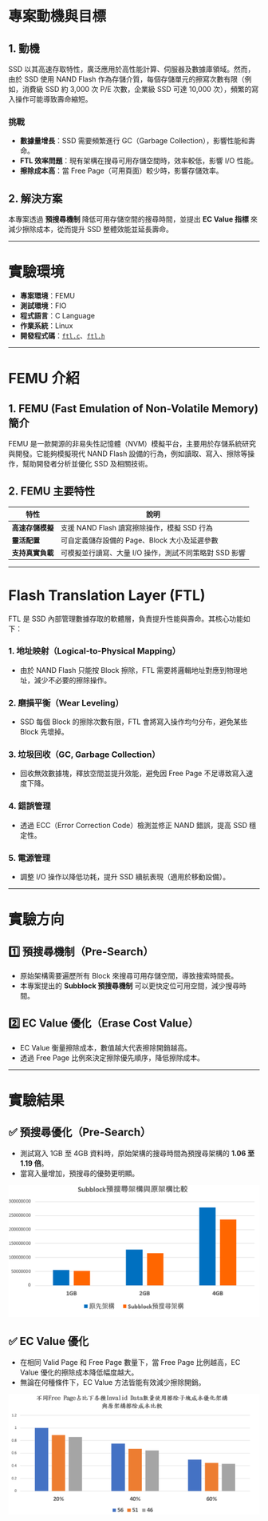 # 專案動機與目標

## 1. 動機
SSD 以其高速存取特性，廣泛應用於高性能計算、伺服器及數據庫領域。然而，由於 SSD 使用 NAND Flash 作為存儲介質，每個存儲單元的擦寫次數有限（例如，消費級 SSD 約 3,000 次 P/E 次數，企業級 SSD 可達 10,000 次），頻繁的寫入操作可能導致壽命縮短。

### 挑戰
- **數據量增長**：SSD 需要頻繁進行 GC（Garbage Collection），影響性能和壽命。
- **FTL 效率問題**：現有架構在搜尋可用存儲空間時，效率較低，影響 I/O 性能。
- **擦除成本高**：當 Free Page（可用頁面）較少時，影響存儲效率。

## 2. 解決方案
本專案透過 **預搜尋機制** 降低可用存儲空間的搜尋時間，並提出 **EC Value 指標** 來減少擦除成本，從而提升 SSD 整體效能並延長壽命。

---

# 實驗環境
- **專案環境**：FEMU
- **測試環境**：FIO
- **程式語言**：C Language
- **作業系統**：Linux
- **開發程式碼**：[`ftl.c`](https://github.com/MarkHsieh0603/ssdSimulation/blob/master/FEMU-master/hw/femu/bbssd/ftl.c)、[`ftl.h`](https://github.com/MarkHsieh0603/ssdSimulation/blob/master/FEMU-master/hw/femu/bbssd/ftl.h)
---

# FEMU 介紹

## 1. FEMU (Fast Emulation of Non-Volatile Memory) 簡介
FEMU 是一款開源的非易失性記憶體（NVM）模擬平台，主要用於存儲系統研究與開發。它能夠模擬現代 NAND Flash 設備的行為，例如讀取、寫入、擦除等操作，幫助開發者分析並優化 SSD 及相關技術。

## 2. FEMU 主要特性
| 特性 | 說明 |
|------|------|
| **高速存儲模擬** | 支援 NAND Flash 讀寫擦除操作，模擬 SSD 行為 |
| **靈活配置** | 可自定義儲存設備的 Page、Block 大小及延遲參數 |
| **支持真實負載** | 可模擬並行讀寫、大量 I/O 操作，測試不同策略對 SSD 影響 |

---

# Flash Translation Layer (FTL)

FTL 是 SSD 內部管理數據存取的軟體層，負責提升性能與壽命。其核心功能如下：

### 1. **地址映射（Logical-to-Physical Mapping）**
- 由於 NAND Flash 只能按 Block 擦除，FTL 需要將邏輯地址對應到物理地址，減少不必要的擦除操作。

### 2. **磨損平衡（Wear Leveling）**
- SSD 每個 Block 的擦除次數有限，FTL 會將寫入操作均勻分布，避免某些 Block 先壞掉。

### 3. **垃圾回收（GC, Garbage Collection）**
- 回收無效數據塊，釋放空間並提升效能，避免因 Free Page 不足導致寫入速度下降。

### 4. **錯誤管理**
- 透過 ECC（Error Correction Code）檢測並修正 NAND 錯誤，提高 SSD 穩定性。

### 5. **電源管理**
- 調整 I/O 操作以降低功耗，提升 SSD 續航表現（適用於移動設備）。

---

# 實驗方向

## 1️⃣ 預搜尋機制（Pre-Search）
- 原始架構需要遍歷所有 Block 來搜尋可用存儲空間，導致搜索時間長。
- 本專案提出的 **Subblock 預搜尋機制** 可以更快定位可用空間，減少搜尋時間。

## 2️⃣ EC Value 優化（Erase Cost Value）
- EC Value 衡量擦除成本，數值越大代表擦除開銷越高。
- 透過 Free Page 比例來決定擦除優先順序，降低擦除成本。

---

# 實驗結果

## ✅ 預搜尋優化（Pre-Search）
- 測試寫入 1GB 至 4GB 資料時，原始架構的搜尋時間為預搜尋架構的 **1.06 至 1.19 倍**。
- 當寫入量增加，預搜尋的優勢更明顯。

![預搜尋效能比較](https://github.com/MarkHsieh0603/ssdSimulation/blob/master/FEMU-master/images/PreSearch.PNG)

## ✅ EC Value 優化
- 在相同 Valid Page 和 Free Page 數量下，當 Free Page 比例越高，EC Value 優化的擦除成本降低幅度越大。
- 無論在何種條件下，EC Value 方法皆能有效減少擦除開銷。

![EC Value 優化對擦除成本的影響](https://github.com/MarkHsieh0603/ssdSimulation/blob/master/FEMU-master/images/EC%20Value.PNG)

